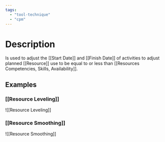 ```yaml
---
tags:
  - "tool-technique"
  - "cpm"
---
```

# Description
Is used to adjust the [[Start Date]] and [[Finish Date]] of activities to adjust planned [[Resource]] use to be equal to or less than [[Resources Competencies, Skills, Availability]].
## Examples
### [[Resource Leveling]]
![[Resource Leveling]]
### [[Resource Smoothing]]
![[Resource Smoothing]]